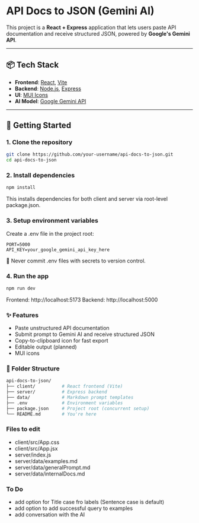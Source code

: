 # API Docs to JSON (Gemini AI)

This project is a **React + Express** application that lets users paste API documentation and receive structured JSON, powered by **Google's Gemini API**.

---

## 📦 Tech Stack

- **Frontend**: [React](https://react.dev/), [Vite](https://vitejs.dev/)
- **Backend**: [Node.js](https://nodejs.org/), [Express](https://expressjs.com/)
- **UI**: [MUI Icons](https://mui.com/material-ui/material-icons/)
- **AI Model**: [Google Gemini API](https://ai.google.dev/)

---

## 🚀 Getting Started

### 1. Clone the repository

```bash
git clone https://github.com/your-username/api-docs-to-json.git
cd api-docs-to-json
```

### 2. Install dependencies
```bash
npm install
```
This installs dependencies for both client and server via root-level package.json.

### 3. Setup environment variables

Create a .env file in the project root:

```
PORT=5000
API_KEY=your_google_gemini_api_key_here
```
🔐 Never commit .env files with secrets to version control.

### 4. Run the app
``` bash
npm run dev
```
Frontend: http://localhost:5173
Backend: http://localhost:5000

### ✨ Features
- Paste unstructured API documentation
- Submit prompt to Gemini AI and receive structured JSON
- Copy-to-clipboard icon for fast export
- Editable output (planned)
- MUI icons

### 📁 Folder Structure
``` bash
api-docs-to-json/
├── client/          # React frontend (Vite)
├── server/          # Express backend
├── data/            # Markdown prompt templates
├── .env             # Environment variables
├── package.json     # Project root (concurrent setup)
└── README.md        # You're here
```

### Files to edit

- client/src/App.css
- client/src/App.jsx
- server/index.js
- server/data/examples.md
- server/data/generalPrompt.md
- server/data/internalDocs.md

### To Do
- add option for Title case fro labels (Sentence case is default)
- add option to add successful query to examples
- add conversation with the AI